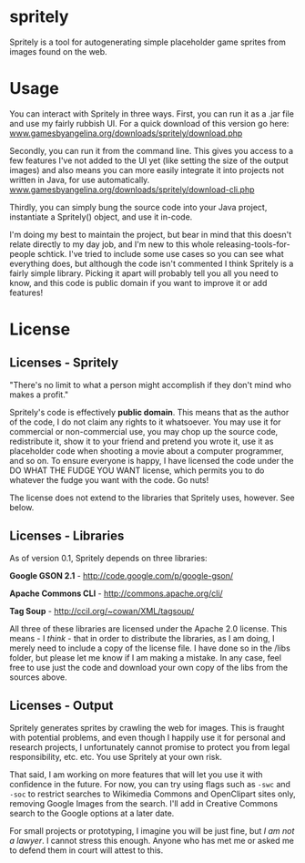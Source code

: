 spritely
========

Spritely is a tool for autogenerating simple placeholder game sprites from images found on the web. 

Usage
=====

You can interact with Spritely in three ways. First, you can run it as a .jar file and use my fairly rubbish UI. For a quick download of this version go here: www.gamesbyangelina.org/downloads/spritely/download.php

Secondly, you can run it from the command line. This gives you access to a few features I've not added to the UI yet (like setting the size of the output images) and also means you can more easily integrate it into projects not written in Java, for use automatically. www.gamesbyangelina.org/downloads/spritely/download-cli.php

Thirdly, you can simply bung the source code into your Java project, instantiate a Spritely() object, and use it in-code.

I'm doing my best to maintain the project, but bear in mind that this doesn't relate directly to my day job, and I'm new to this whole releasing-tools-for-people schtick. I've tried to include some use cases so you can see what everything does, but although the code isn't commented I think Spritely is a fairly simple library. Picking it apart will probably tell you all you need to know, and this code is public domain if you want to improve it or add features!

License
=======

Licenses - Spritely
--------

"There's no limit to what a person might accomplish if they don't mind who makes a profit."

Spritely's code is effectively **public domain**. This means that as the author of the code, I do not claim any rights to it whatsoever. You may use it for commercial or non-commercial use, you may chop up the source code, redistribute it, show it to your friend and pretend you wrote it, use it as placeholder code when shooting a movie about a computer programmer, and so on. To ensure everyone is happy, I have licensed the code under the DO WHAT THE FUDGE YOU WANT license, which permits you to do whatever the fudge you want with the code. Go nuts!

The license does not extend to the libraries that Spritely uses, however. See below.

Licenses - Libraries
---------

As of version 0.1, Spritely depends on three libraries:

**Google GSON 2.1** - http://code.google.com/p/google-gson/

**Apache Commons CLI** - http://commons.apache.org/cli/

**Tag Soup** - http://ccil.org/~cowan/XML/tagsoup/

All three of these libraries are licensed under the Apache 2.0 license. This means - I *think* - that in order to distribute the libraries, as I am doing, I merely need to include a copy of the license file. I have done so in the /libs folder, but please let me know if I am making a mistake. In any case, feel free to use just the code and download your own copy of the libs from the sources above.

Licenses - Output
---------

Spritely generates sprites by crawling the web for images. This is fraught with potential problems, and even though I happily use it for personal and research projects, I unfortunately cannot promise to protect you from legal responsibility, etc. etc. You use Spritely at your own risk.

That said, I am working on more features that will let you use it with confidence in the future. For now, you can try using flags such as `-swc` and `-soc` to restrict searches to Wikimedia Commons and OpenClipart sites only, removing Google Images from the search. I'll add in Creative Commons search to the Google options at a later date.

For small projects or prototyping, I imagine you will be just fine, but *I am not a lawyer*. I cannot stress this enough. Anyone who has met me or asked me to defend them in court will attest to this. 